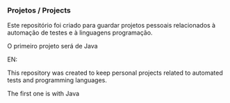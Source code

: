 ### Projetos / Projects
<p>Este repositório foi criado para guardar projetos pessoais relacionados à automação de testes e à linguagens programação.</p>
<p>O primeiro projeto será de Java</p>
<p>EN:</p> 
<p>This repository was created to keep personal projects related to automated tests and programming languages.</p>
<p>The first one is with Java</p>
